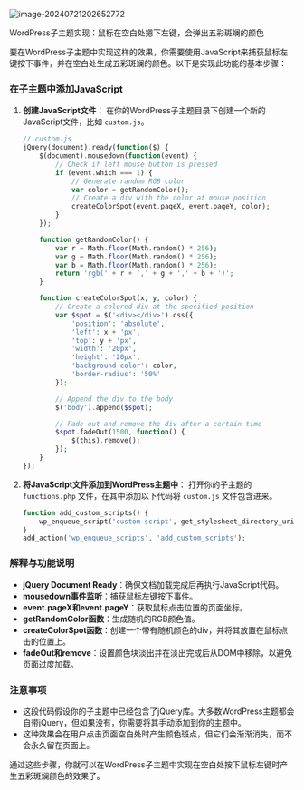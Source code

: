 ![image-20240721202652772](https://docu-1319658309.cos.ap-guangzhou.myqcloud.com/image-20240721202652772.png)

WordPress子主题实现：鼠标在空白处摁下左键，会弹出五彩斑斓的颜色

要在WordPress子主题中实现这样的效果，你需要使用JavaScript来捕获鼠标左键按下事件，并在空白处生成五彩斑斓的颜色。以下是实现此功能的基本步骤：





### 在子主题中添加JavaScript

1. **创建JavaScript文件**： 在你的WordPress子主题目录下创建一个新的JavaScript文件，比如 `custom.js`。

   ```php
   // custom.js
   jQuery(document).ready(function($) {
       $(document).mousedown(function(event) {
           // Check if left mouse button is pressed
           if (event.which === 1) {
               // Generate random RGB color
               var color = getRandomColor();
               // Create a div with the color at mouse position
               createColorSpot(event.pageX, event.pageY, color);
           }
       });
   
       function getRandomColor() {
           var r = Math.floor(Math.random() * 256);
           var g = Math.floor(Math.random() * 256);
           var b = Math.floor(Math.random() * 256);
           return 'rgb(' + r + ',' + g + ',' + b + ')';
       }
   
       function createColorSpot(x, y, color) {
           // Create a colored div at the specified position
           var $spot = $('<div></div>').css({
               'position': 'absolute',
               'left': x + 'px',
               'top': y + 'px',
               'width': '20px',
               'height': '20px',
               'background-color': color,
               'border-radius': '50%'
           });
   
           // Append the div to the body
           $('body').append($spot);
   
           // Fade out and remove the div after a certain time
           $spot.fadeOut(1500, function() {
               $(this).remove();
           });
       }
   });
   
   ```

2. **将JavaScript文件添加到WordPress主题中**： 打开你的子主题的 `functions.php` 文件，在其中添加以下代码将 `custom.js` 文件包含进来。

   ```php
   function add_custom_scripts() {
       wp_enqueue_script('custom-script', get_stylesheet_directory_uri() . '/custom.js', array('jquery'), '1.0', true);
   }
   add_action('wp_enqueue_scripts', 'add_custom_scripts');
   
   ```

### 解释与功能说明

- **jQuery Document Ready**：确保文档加载完成后再执行JavaScript代码。
- **mousedown事件监听**：捕获鼠标左键按下事件。
- **event.pageX和event.pageY**：获取鼠标点击位置的页面坐标。
- **getRandomColor函数**：生成随机的RGB颜色值。
- **createColorSpot函数**：创建一个带有随机颜色的div，并将其放置在鼠标点击的位置上。
- **fadeOut和remove**：设置颜色块淡出并在淡出完成后从DOM中移除，以避免页面过度加载。

### 注意事项

- 这段代码假设你的子主题中已经包含了jQuery库。大多数WordPress主题都会自带jQuery，但如果没有，你需要将其手动添加到你的主题中。
- 这种效果会在用户点击页面空白处时产生颜色斑点，但它们会渐渐消失，而不会永久留在页面上。

通过这些步骤，你就可以在WordPress子主题中实现在空白处按下鼠标左键时产生五彩斑斓颜色的效果了。
